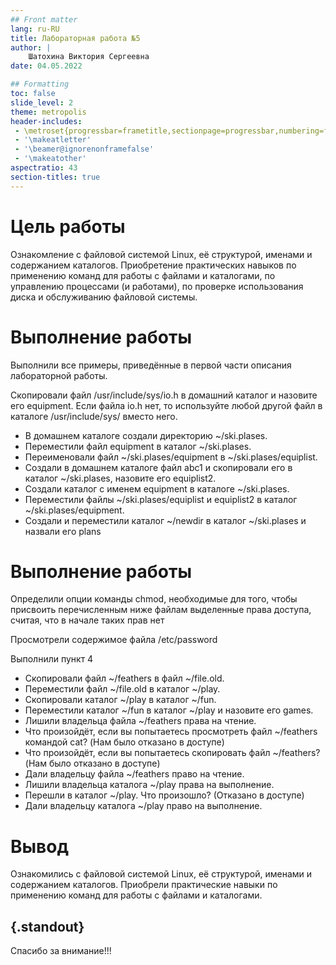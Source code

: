 ```yaml
---
## Front matter
lang: ru-RU
title: Лабораторная работа №5
author: |
	Шатохина Виктория Сергеевна
date: 04.05.2022

## Formatting
toc: false
slide_level: 2
theme: metropolis
header-includes: 
 - \metroset{progressbar=frametitle,sectionpage=progressbar,numbering=fraction}
 - '\makeatletter'
 - '\beamer@ignorenonframefalse'
 - '\makeatother'
aspectratio: 43
section-titles: true
---
```



# Цель работы

Ознакомление с файловой системой Linux, её структурой, именами и содержанием каталогов. Приобретение практических навыков по применению команд для работы  с файлами и каталогами, по управлению процессами (и работами), по проверке использования диска и обслуживанию файловой системы.

# Выполнение работы

Выполнили все примеры, приведённые в первой части описания лабораторной работы.

Скопировали файл /usr/include/sys/io.h в домашний каталог и назовите его equipment. Если файла io.h нет, то используйте любой другой файл в каталоге /usr/include/sys/ вместо него.
- В домашнем каталоге создали директорию ~/ski.plases.
- Переместили файл equipment в каталог ~/ski.plases.
- Переименовали файл ~/ski.plases/equipment в ~/ski.plases/equiplist.
- Создали в домашнем каталоге файл abc1 и скопировали его в каталог
~/ski.plases, назовите его equiplist2.
- Создали каталог с именем equipment в каталоге ~/ski.plases.
- Переместили файлы ~/ski.plases/equiplist и equiplist2 в каталог ~/ski.plases/equipment.
- Создали и переместили каталог ~/newdir в каталог ~/ski.plases и назвали его plans

# Выполнение работы

Определили опции команды chmod, необходимые для того, чтобы присвоить перечисленным ниже файлам выделенные права доступа, считая, что в начале таких прав нет

Просмотрели содержимое файла /etc/password

Выполнили пункт 4

- Скопировали файл ~/feathers в файл ~/file.old.
- Переместили файл ~/file.old в каталог ~/play.
- Скопировали каталог ~/play в каталог ~/fun.
- Переместили каталог ~/fun в каталог ~/play и назовите его games.
- Лишили владельца файла ~/feathers права на чтение.
- Что произойдёт, если вы попытаетесь просмотреть файл ~/feathers командой
cat? (Нам было отказано в доступе)
- Что произойдёт, если вы попытаетесь скопировать файл ~/feathers? (Нам было отказано в доступе)
- Дали владельцу файла ~/feathers право на чтение.
- Лишили владельца каталога ~/play права на выполнение.
- Перешли в каталог ~/play. Что произошло? (Отказано в доступе)
- Дали владельцу каталога ~/play право на выполнение.

# Вывод 

Ознакомились с файловой системой Linux, её структурой, именами и содержанием каталогов. Приобрели практические навыки по применению команд для работы с файлами и каталогами.

## {.standout}

Спасибо за внимание!!!
